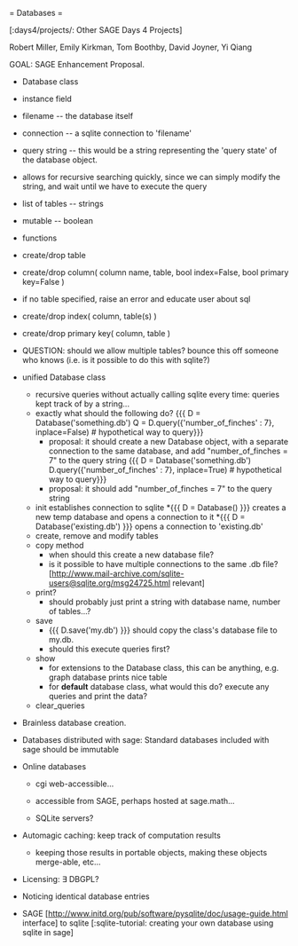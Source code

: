 = Databases =

[:days4/projects/: Other SAGE Days 4 Projects]

Robert Miller, Emily Kirkman, Tom Boothby, David Joyner, Yi Qiang

GOAL: SAGE Enhancement Proposal.

* Database class
 * instance field
  * filename -- the database itself
  * connection -- a sqlite connection to 'filename'
  * query string -- this would be a string representing the 'query state' of the database object.
   * allows for recursive searching quickly, since we can simply modify the string, and wait until we have to execute the query
  * list of tables -- strings
  * mutable -- boolean
 * functions
  * create/drop table
  * create/drop column( column name, table, bool index=False, bool primary key=False )
   * if no table specified, raise an error and educate user about sql
  * create/drop index( column, table(s) )
  * create/drop primary key( column, table )
   * QUESTION: should we allow multiple tables? bounce this off someone who knows (i.e. is it possible to do this with sqlite?)




   * unified Database class
     * recursive queries without actually calling sqlite every time: queries kept track of by a string...
     * exactly what should the following do?
       {{{
D = Database('something.db')
Q = D.query({'number_of_finches' : 7}, inplace=False) # hypothetical way to query}}}
       * proposal: it should create a new Database object, with a separate connection to the same database, and add "number_of_finches = 7" to the query string
       {{{
D = Database('something.db')
D.query({'number_of_finches' : 7}, inplace=True) # hypothetical way to query}}}
       * proposal: it should add "number_of_finches = 7" to the query string
     * init establishes connection to sqlite
       *{{{ D = Database() }}} creates a new temp database and opens a connection to it
       *{{{ D = Database('existing.db') }}} opens a connection to 'existing.db'
     * create, remove and modify tables
     * copy method
       * when should this create a new database file?
       * is it possible to have multiple connections to the same .db file? [http://www.mail-archive.com/sqlite-users@sqlite.org/msg24725.html relevant]
     * print?
       * should probably just print a string with database name, number of tables...?
     * save
       * {{{ D.save('my.db') }}} should copy the class's database file to my.db.
       * should this execute queries first?
     * show
       * for extensions to the Database class, this can be anything, e.g. graph database prints nice table
       * for __default__ database class, what would this do? execute any queries and print the data?
     * clear_queries
   * Brainless database creation.

   * Databases distributed with sage: Standard databases included with sage should be immutable

   * Online databases
 
     * cgi web-accessible...

     * accessible from SAGE, perhaps hosted at sage.math...

     * SQLite servers?

   * Automagic caching: keep track of computation results

     * keeping those results in portable objects, making these objects merge-able, etc...

   * Licensing: $\exists$ DBGPL?

   * Noticing identical database entries

   * SAGE [http://www.initd.org/pub/software/pysqlite/doc/usage-guide.html interface] to sqlite [:sqlite-tutorial: creating your own database using sqlite in sage]
